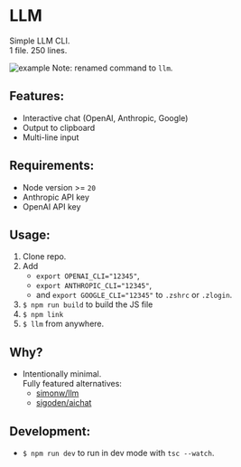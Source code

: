 # LLM
Simple LLM CLI.\
1 file. 250 lines.

![example](example.gif)
Note: renamed command to `llm`.

## Features:
- Interactive chat (OpenAI, Anthropic, Google)
- Output to clipboard
- Multi-line input

## Requirements:
- Node version >= `20`
- Anthropic API key
- OpenAI API key

## Usage:
1. Clone repo.
2. Add
   * `export OPENAI_CLI="12345"`,
   * `export ANTHROPIC_CLI="12345"`,
   * and  `export GOOGLE_CLI="12345"` to `.zshrc` or `.zlogin`.
3. `$ npm run build` to build the JS file
4. `$ npm link`
5. `$ llm` from anywhere.

## Why?
- Intentionally minimal.\
  Fully featured alternatives:
  - [simonw/llm](https://github.com/simonw/llm)
  - [sigoden/aichat](https://github.com/sigoden/aichat)

## Development:
- `$ npm run dev` to run in dev mode with `tsc --watch`.
